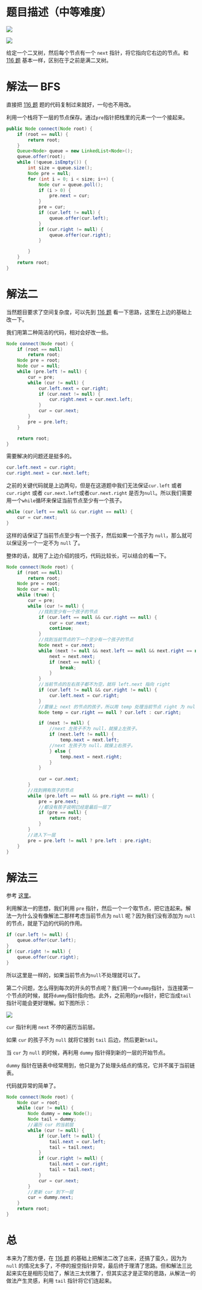 # 题目描述（中等难度）

![](https://windliang.oss-cn-beijing.aliyuncs.com/117.jpg)

![](https://windliang.oss-cn-beijing.aliyuncs.com/117_2.jpg)

给定一个二叉树，然后每个节点有一个 `next` 指针，将它指向它右边的节点。和  [116 题](<https://leetcode.wang/leetcode-116-Populating-Next-Right-Pointers-in-Each-Node.html>) 基本一样，区别在于之前是满二叉树。

# 解法一 BFS

直接把 [116 题](<https://leetcode.wang/leetcode-116-Populating-Next-Right-Pointers-in-Each-Node.html>) 题的代码复制过来就好，一句也不用改。

利用一个栈将下一层的节点保存。通过`pre`指针把栈里的元素一个一个接起来。

```java
public Node connect(Node root) {
    if (root == null) {
        return root;
    }
    Queue<Node> queue = new LinkedList<Node>();
    queue.offer(root);
    while (!queue.isEmpty()) {
        int size = queue.size();
        Node pre = null;
        for (int i = 0; i < size; i++) {
            Node cur = queue.poll();
            if (i > 0) {
                pre.next = cur;
            }
            pre = cur;
            if (cur.left != null) {
                queue.offer(cur.left);
            }
            if (cur.right != null) {
                queue.offer(cur.right);
            }

        }
    }
    return root;
}
```

# 解法二

当然题目要求了空间复杂度，可以先到 [116 题](<https://leetcode.wang/leetcode-116-Populating-Next-Right-Pointers-in-Each-Node.html>) 看一下思路，这里在上边的基础上改一下。

我们用第二种简洁的代码，相对会好改一些。

```java
Node connect(Node root) {
    if (root == null)
        return root;
    Node pre = root;
    Node cur = null;
    while (pre.left != null) {
        cur = pre;
        while (cur != null) {
            cur.left.next = cur.right;
            if (cur.next != null) {
                cur.right.next = cur.next.left;
            }
            cur = cur.next;
        }
        pre = pre.left;
    }

    return root;
}
```

需要解决的问题还是挺多的。

```java
cur.left.next = cur.right;
cur.right.next = cur.next.left;
```

之前的关键代码就是上边两句，但是在这道题中我们无法保证`cur.left` 或者 `cur.right` 或者  `cur.next.left`或者`cur.next.right` 是否为`null`。所以我们需要用一个`while`循环来保证当前节点至少有一个孩子。

```java
while (cur.left == null && cur.right == null) {
    cur = cur.next; 
}
```

这样的话保证了当前节点至少有一个孩子，然后如果一个孩子为 `null`，那么就可以保证另一个一定不为 `null` 了。

整体的话，就用了上边介绍的技巧，代码比较长，可以结合的看一下。

```java
Node connect(Node root) {
    if (root == null)
        return root;
    Node pre = root;
    Node cur = null;
    while (true) {
        cur = pre;
        while (cur != null) {
            //找到至少有一个孩子的节点
            if (cur.left == null && cur.right == null) {
                cur = cur.next;
                continue;
            }
            //找到当前节点的下一个至少有一个孩子的节点
            Node next = cur.next;
            while (next != null && next.left == null && next.right == null) {
                next = next.next;
                if (next == null) {
                    break;
                }
            }
            //当前节点的左右孩子都不为空，就将 left.next 指向 right
            if (cur.left != null && cur.right != null) {
                cur.left.next = cur.right;
            }
            //要接上 next 的节点的孩子，所以用 temp 处理当前节点 right 为 null 的情况
            Node temp = cur.right == null ? cur.left : cur.right;

            if (next != null) {
                //next 左孩子不为 null，就接上左孩子。
                if (next.left != null) {
                    temp.next = next.left;
                //next 左孩子为 null，就接上右孩子。
                } else {
                    temp.next = next.right;
                }
            }
            
            cur = cur.next;
        }
        //找到拥有孩子的节点
        while (pre.left == null && pre.right == null) {
            pre = pre.next;
            //都没有孩子说明已经是最后一层了
            if (pre == null) {
                return root;
            }
        }
        //进入下一层
        pre = pre.left != null ? pre.left : pre.right;
    } 
}
```

# 解法三

参考 [这里](<https://leetcode.com/problems/populating-next-right-pointers-in-each-node-ii/discuss/37979/O(1).-Concise.-Fast.-What's-so-hard>)。

利用解法一的思想，我们利用 `pre` 指针，然后一个一个取节点，把它连起来。解法一为什么没有像解法二那样考虑当前节点为 `null` 呢？因为我们没有添加为 `null` 的节点，就是下边的代码的作用。

```java
if (cur.left != null) {
    queue.offer(cur.left);
}
if (cur.right != null) {
    queue.offer(cur.right);
}
```

所以这里是一样的，如果当前节点为`null`不处理就可以了。

第二个问题，怎么得到每次的开头的节点呢？我们用一个`dummy`指针，当连接第一个节点的时候，就将`dummy`指针指向他。此外，之前用的`pre`指针，把它当成`tail`指针可能会更好理解。如下图所示：

![](https://windliang.oss-cn-beijing.aliyuncs.com/117_3.jpg)

`cur` 指针利用 `next` 不停的遍历当前层。

如果 `cur` 的孩子不为 `null` 就将它接到 `tail` 后边，然后更新`tail`。

当 `cur` 为 `null` 的时候，再利用 `dummy` 指针得到新的一层的开始节点。

`dummy` 指针在链表中经常用到，他只是为了处理头结点的情况，它并不属于当前链表。

代码就异常的简单了。

```java
Node connect(Node root) {
    Node cur = root;
    while (cur != null) {
        Node dummy = new Node();
        Node tail = dummy;
        //遍历 cur 的当前层
        while (cur != null) {
            if (cur.left != null) {
                tail.next = cur.left;
                tail = tail.next;
            }
            if (cur.right != null) {
                tail.next = cur.right;
                tail = tail.next;
            }
            cur = cur.next;
        }
        //更新 cur 到下一层
        cur = dummy.next;
    }
    return root;
}
```

# 总

本来为了图方便，在 [116 题](<https://leetcode.wang/leetcode-116-Populating-Next-Right-Pointers-in-Each-Node.html>) 的基础上把解法二改了出来，还搞了蛮久，因为为 `null` 的情况太多了，不停的报空指针异常，最后终于理清了思路。但和解法三比起来实在是相形见绌了，解法三太优雅了，但其实这才是正常的思路，从解法一的做法产生灵感，利用 `tail` 指针将它们连起来。